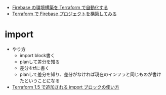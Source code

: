 - [Firebase の環境構築を Terraform で自動化する](https://zenn.dev/aldagram_tech/articles/54729ac3954484)
- [Terraform で Firebase プロジェクトを構築してみる](https://zenn.dev/cloud_ace/articles/b791cce386d523)

# import
- やり方
  - import block書く
  - planして差分を知る
  - 差分をtfに書く
  - planして差分を知り、差分がなければ現在のインフラと同じものが書けたということになる
- [Terraform 1.5 で追加される import ブロックの使い方](https://zenn.dev/kou_pg_0131/articles/tf-import-block)
